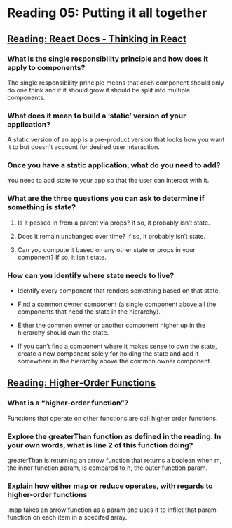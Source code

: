 # Reading 05: Putting it all together

## [Reading: React Docs - Thinking in React](https://reactjs.org/docs/thinking-in-react.html)

### What is the single responsibility principle and how does it apply to components?

The single responsibility principle means that each component should only do one think and if it should grow it should be split into multiple components.

### What does it mean to build a ‘static’ version of your application?

A static version of an app is a pre-product version that looks how you want it to but doesn't account for desired user interaction.

### Once you have a static application, what do you need to add?

You need to add state to your app so that the user can interact with it.

### What are the three questions you can ask to determine if something is state?

1. Is it passed in from a parent via props? If so, it probably isn’t state.

2. Does it remain unchanged over time? If so, it probably isn’t state.

3. Can you compute it based on any other state or props in your component? If so, it isn’t state.

### How can you identify where state needs to live?

- Identify every component that renders something based on that state.

- Find a common owner component (a single component above all the components that need the state in the hierarchy).

- Either the common owner or another component higher up in the hierarchy should own the state.

- If you can’t find a component where it makes sense to own the state, create a new component solely for holding the state and add it somewhere in the hierarchy above the common owner component.

## [Reading: Higher-Order Functions](https://eloquentjavascript.net/05_higher_order.html#h_xxCc98lOBK)

### What is a “higher-order function”?

Functions that operate on other functions are call higher order functions.

### Explore the greaterThan function as defined in the reading. In your own words, what is line 2 of this function doing?

greaterThan is returning an arrow function that returns a boolean when m, the inner function param, is compared to n, the outer function param.

### Explain how either map or reduce operates, with regards to higher-order functions

.map takes an arrow function as a param and uses it to inflict that param function on each item in a specifed array.
